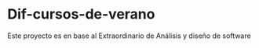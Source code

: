# Dif-cursos-de-verano
Este proyecto es en base al Extraordinario de Análisis y diseño de software 
